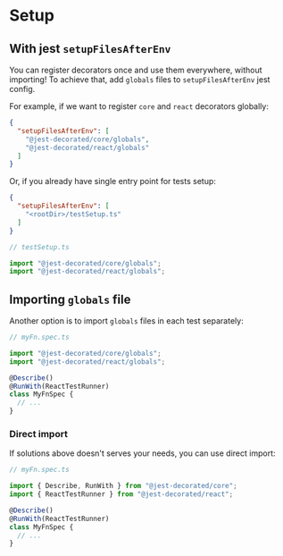 # Setup

## With jest `setupFilesAfterEnv`

You can register decorators once and use them everywhere, without importing! To achieve that, add `globals` files to `setupFilesAfterEnv` jest config.

For example, if we want to register `core` and `react` decorators globally:

```json
{
  "setupFilesAfterEnv": [
    "@jest-decorated/core/globals",
    "@jest-decorated/react/globals"
  ]
}
```

Or, if you already have single entry point for tests setup:

```json
{
  "setupFilesAfterEnv": [
    "<rootDir>/testSetup.ts"
  ]
}
```
```javascript
// testSetup.ts

import "@jest-decorated/core/globals";
import "@jest-decorated/react/globals";
```

## Importing `globals` file

Another option is to import `globals` files in each test separately:

```javascript
// myFn.spec.ts

import "@jest-decorated/core/globals";
import "@jest-decorated/react/globals";

@Describe()
@RunWith(ReactTestRunner)
class MyFnSpec {
  // ...
}
```

### Direct import

If solutions above doesn't serves your needs, you can use direct import:

```javascript
// myFn.spec.ts

import { Describe, RunWith } from "@jest-decorated/core";
import { ReactTestRunner } from "@jest-decorated/react";

@Describe()
@RunWith(ReactTestRunner)
class MyFnSpec {
  // ...
}
```
